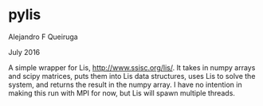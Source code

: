 pylis
=====

Alejandro F Queiruga

July 2016


A simple wrapper for Lis, http://www.ssisc.org/lis/.
It takes in numpy arrays and scipy matrices, puts them into Lis data structures, uses Lis to solve the system, and returns the result in the numpy array. I have no intention in making this run with MPI for now, but Lis will spawn multiple threads.
